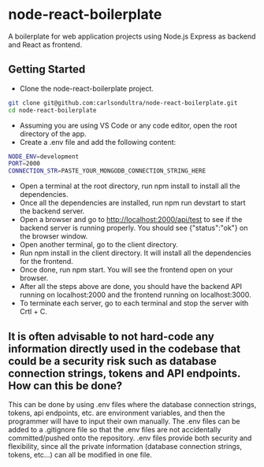 # node-react-boilerplate
A boilerplate for web application projects using Node.js Express as backend and React as frontend.

## Getting Started

- Clone the node-react-boilerplate project.

```bash
git clone git@github.com:carlsondultra/node-react-boilerplate.git
cd node-react-boilerplate
```

- Assuming you are using VS Code or any code editor, open the root directory of the app.
- Create a .env file and add the following content:

```bash
NODE_ENV=development
PORT=2000
CONNECTION_STR=PASTE_YOUR_MONGODB_CONNECTION_STRING_HERE
```

- Open a terminal at the root directory, run npm install to install all the dependencies.
- Once all the dependencies are installed, run npm run devstart to start the backend server.
- Open a browser and go to [http://localhost:2000/api/test](http://localhost:2000/api/test) to see if the backend server is running properly. You should see {"status":"ok"} on the browser window.
- Open another terminal, go to the client directory.
- Run npm install in the client directory. It will install all the dependencies for the frontend. 
- Once done, run npm start. You will see the frontend open on your browser. 
- After all the steps above are done, you should have the backend API running on localhost:2000 and the frontend running on localhost:3000.
- To terminate each server, go to each terminal and stop the server with Crtl + C.

## It is often advisable to not hard-code any information directly used in the codebase that could be a security risk such as database connection strings, tokens and API endpoints. How can this be done?

This can be done by using .env files where the database connection strings, tokens, api endpoints, etc. are environment variables, and then the programmer will have to input their own manually. The .env files can be added to a .gitignore file so that the .env files are not accidentally committed/pushed onto the repository. .env files provide both security and flexibility, since all the private information (database connection strings, tokens, etc…) can all be modified in one file.
